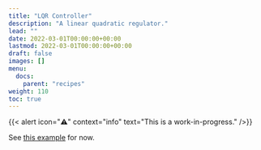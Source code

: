 ```yaml
---
title: "LQR Controller"
description: "A linear quadratic regulator."
lead: ""
date: 2022-03-01T00:00:00+00:00
lastmod: 2022-03-01T00:00:00+00:00
draft: false
images: []
menu:
  docs:
    parent: "recipes"
weight: 110
toc: true
---
```


{{< alert icon="⚠️" context="info" text="This is a work-in-progress." />}}

See [this example](https://github.com/helkebir/Lodestar/blob/master/examples/CarDemo.cpp) for now.
